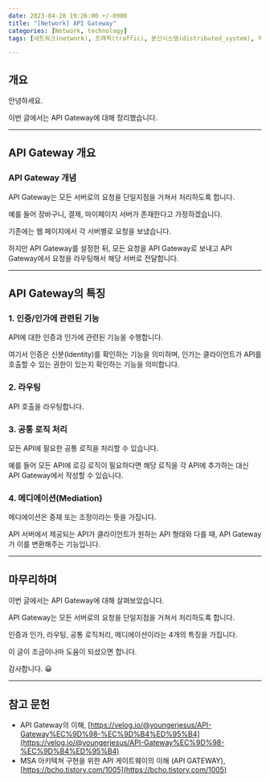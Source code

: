 ```yaml
---
date: 2023-04-28 19:26:00 +/-0900
title: "[Network] API Gateway"
categories: [Network, technology]
tags: [네트워크(network), 트래픽(traffic), 분산시스템(distributed_system), 처리(processing), 인증(certification), 인증(authentication), 인가(authorization), 라우팅(routing), api_gateway]

---
```

## 개요

안녕하세요.

이번 글에서는 API Gateway에 대해 정리했습니다.

---
## API Gateway 개요

### API Gateway 개념

API Gateway는 모든 서버로의 요청을 단일지점을 거쳐서 처리하도록 합니다.

예를 들어 장바구니, 결제, 마이페이지 서버가 존재한다고 가정하겠습니다.

기존에는 웹 페이지에서 각 서버별로 요청을 보냈습니다.

하지만 API Gateway를 설정한 뒤, 모든 요청을 API Gateway로 보내고 API Gateway에서 요청을 라우팅해서 해당 서버로 전달합니다.

---
## API Gateway의 특징

### 1. 인증/인가에 관련된 기능
API에 대한 인증과 인가에 관련된 기능을 수행합니다.

여기서 인증은 신분(Identity)를 확인하는 기능을 의미하며, 인가는 클라이언트가 API를 호출할 수 있는 권한이 있는지 확인하는 기능을 의미합니다.

### 2. 라우팅
API 호출을 라우팅합니다.

### 3. 공통 로직 처리
모든 API에 필요한 공통 로직을 처리할 수 있습니다.

예를 들어 모든 API에 로깅 로직이 필요하다면 해당 로직을 각 API에 추가하는 대신 API Gateway에서 작성할 수 있습니다.

### 4. 메디에이션(Mediation)
메디에이션은 중재 또는 조정이라는 뜻을 가집니다.

API 서버에서 제공되는 API가 클라이언트가 원하는 API 형태와 다를 때, API Gateway가 이를 변환해주는 기능입니다.

---
## 마무리하며

이번 글에서는 API Gateway에 대해 살펴보았습니다.

API Gateway는 모든 서버로의 요청을 단일지점을 거쳐서 처리하도록 합니다.

인증과 인가, 라우팅, 공통 로직처리, 메디에이션이라는 4개의 특징을 가집니다.

이 글이 조금이나마 도움이 되셨으면 합니다.

감사합니다. 😀

---
## 참고 문헌

- API Gateway의 이해, [https://velog.io/@youngerjesus/API-Gateway%EC%9D%98-%EC%9D%B4%ED%95%B4](https://velog.io/@youngerjesus/API-Gateway%EC%9D%98-%EC%9D%B4%ED%95%B4)
- MSA 아키텍쳐 구현을 위한 API 게이트웨이의 이해 (API GATEWAY), [https://bcho.tistory.com/1005](https://bcho.tistory.com/1005)
